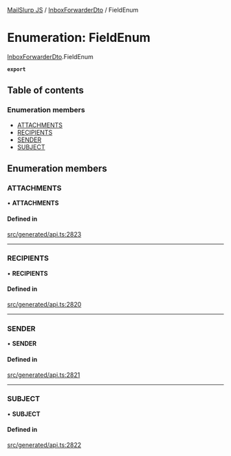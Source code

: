 [MailSlurp JS](../README.md) / [InboxForwarderDto](../modules/InboxForwarderDto.md) / FieldEnum

# Enumeration: FieldEnum

[InboxForwarderDto](../modules/InboxForwarderDto.md).FieldEnum

**`export`**

## Table of contents

### Enumeration members

- [ATTACHMENTS](InboxForwarderDto.FieldEnum.md#attachments)
- [RECIPIENTS](InboxForwarderDto.FieldEnum.md#recipients)
- [SENDER](InboxForwarderDto.FieldEnum.md#sender)
- [SUBJECT](InboxForwarderDto.FieldEnum.md#subject)

## Enumeration members

### ATTACHMENTS

• **ATTACHMENTS**

#### Defined in

[src/generated/api.ts:2823](https://github.com/mailslurp/mailslurp-client/blob/75eefbf/src/generated/api.ts#L2823)

___

### RECIPIENTS

• **RECIPIENTS**

#### Defined in

[src/generated/api.ts:2820](https://github.com/mailslurp/mailslurp-client/blob/75eefbf/src/generated/api.ts#L2820)

___

### SENDER

• **SENDER**

#### Defined in

[src/generated/api.ts:2821](https://github.com/mailslurp/mailslurp-client/blob/75eefbf/src/generated/api.ts#L2821)

___

### SUBJECT

• **SUBJECT**

#### Defined in

[src/generated/api.ts:2822](https://github.com/mailslurp/mailslurp-client/blob/75eefbf/src/generated/api.ts#L2822)
